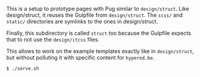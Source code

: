 This is a setup to prototype pages with Pug similar to `design/struct`. Like
design/struct, it reuses the Gulpfile from `design/struct`. The `scss/` and
`static/` directories are symlinks to the ones in design/struct.

Finally, this subdirectory is called `struct` too because the Gulpfile expects
that to not use the `design/itcss` files.

This allows to work on the example templates exactly like in `design/struct`,
but without polluting it with specific content for `hypered.be`.

```
$ ./serve.sh
```
